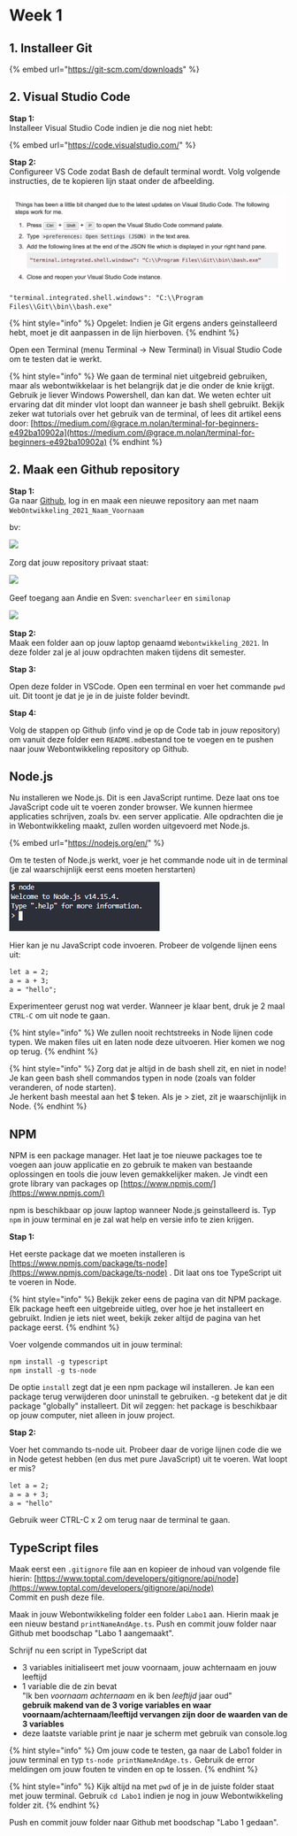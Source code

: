# Week 1

## 1. Installeer Git

{% embed url="https://git-scm.com/downloads" %}

## 2. Visual Studio Code

**Stap 1:**\
Installeer Visual Studio Code indien je die nog niet hebt:

{% embed url="https://code.visualstudio.com/" %}

**Stap 2:**\
Configureer VS Code zodat Bash de default terminal wordt. Volg volgende instructies, de te kopieren lijn staat onder de afbeelding.

![](<../.gitbook/assets/image (4).png>)

```
"terminal.integrated.shell.windows": "C:\\Program Files\\Git\\bin\\bash.exe"
```

{% hint style="info" %}
Opgelet: Indien je Git ergens anders geinstalleerd hebt, moet je dit aanpassen in de lijn hierboven.
{% endhint %}

Open een Terminal (menu Terminal -> New Terminal) in Visual Studio Code om te testen dat ie werkt.&#x20;

{% hint style="info" %}
We gaan de terminal niet uitgebreid gebruiken, maar als webontwikkelaar is het belangrijk dat je die onder de knie krijgt. Gebruik je liever Windows Powershell, dan kan dat. We weten echter uit ervaring dat dit minder vlot loopt dan wanneer je bash shell gebruikt. Bekijk zeker wat tutorials over het gebruik van de terminal, of lees dit artikel eens door: [https://medium.com/@grace.m.nolan/terminal-for-beginners-e492ba10902a](https://medium.com/@grace.m.nolan/terminal-for-beginners-e492ba10902a)
{% endhint %}

## 2. Maak een Github repository

**Stap 1:**\
Ga naar [Github](http://github.com), log in en maak een nieuwe repository aan met naam `WebOntwikkeling_2021_Naam_Voornaam`

bv:

![](../.gitbook/assets/les1\_fig3.png)

Zorg dat jouw repository privaat staat:

![](../.gitbook/assets/les1\_fig4.png)

Geef toegang aan Andie en Sven: `svencharleer` en `similonap`

![](../.gitbook/assets/les1\_fig5.png)

**Stap 2:**\
Maak een folder aan op jouw laptop genaamd `Webontwikkeling_2021`. In deze folder zal je al jouw opdrachten maken tijdens dit semester.

**Stap 3:**

Open deze folder in VSCode. Open een terminal en voer het commande `pwd` uit. Dit toont je dat je je in de juiste folder bevindt.

**Stap 4:**

Volg de stappen op Github (info vind je op de Code tab in jouw repository) om vanuit deze folder een `README.md`bestand toe te voegen en te pushen naar jouw Webontwikkeling repository op Github.

## Node.js

Nu installeren we Node.js. Dit is een JavaScript runtime. Deze laat ons toe JavaScript code uit te voeren zonder browser. We kunnen hiermee applicaties schrijven, zoals bv. een server applicatie. Alle opdrachten die je in Webontwikkeling maakt, zullen worden uitgevoerd met Node.js.

{% embed url="https://nodejs.org/en/" %}

Om te testen of Node.js werkt, voer je het commande node uit in de terminal (je zal waarschijnlijk eerst eens moeten herstarten)

![](<../.gitbook/assets/image (2).png>)

Hier kan je nu JavaScript code invoeren. Probeer de volgende lijnen eens uit:

```
let a = 2;
a = a + 3;
a = "hello";
```

Experimenteer gerust nog wat verder. Wanneer je klaar bent, druk je 2 maal `CTRL-C` om uit node te gaan.

{% hint style="info" %}
We zullen nooit rechtstreeks in Node lijnen code typen. We maken files uit en laten node deze uitvoeren. Hier komen we nog op terug.
{% endhint %}

{% hint style="info" %}
Zorg dat je altijd in de bash shell zit, en niet in node! Je kan geen bash shell commandos typen in node (zoals van folder veranderen, of node starten).\
Je herkent bash meestal aan het $ teken. Als je > ziet, zit je waarschijnlijk in Node.
{% endhint %}

## NPM

NPM is een package manager. Het laat je toe nieuwe packages toe te voegen aan jouw applicatie en zo gebruik te maken van bestaande oplossingen en tools die jouw leven gemakkelijker maken. Je vindt een grote library van packages op [https://www.npmjs.com/](https://www.npmjs.com/)

npm is beschikbaar op jouw laptop wanneer Node.js geinstalleerd is. Typ `npm` in jouw terminal en je zal wat help en versie info te zien krijgen.

**Stap 1:**

Het eerste package dat we moeten installeren is [https://www.npmjs.com/package/ts-node](https://www.npmjs.com/package/ts-node) . Dit laat ons toe TypeScript uit te voeren in Node.

{% hint style="info" %}
Bekijk zeker eens de pagina van dit NPM package. Elk package heeft een uitgebreide uitleg, over hoe je het installeert en gebruikt. Indien je iets niet weet, bekijk zeker altijd de pagina van het package eerst.
{% endhint %}

Voer volgende commandos uit in jouw terminal:

```
npm install -g typescript
npm install -g ts-node
```

De optie `install` zegt dat je een npm package wil installeren. Je kan een package terug verwijderen door uninstall te gebruiken. -g betekent dat je dit package "globally" installeert. Dit wil zeggen: het package is beschikbaar op jouw computer, niet alleen in jouw project.&#x20;

**Stap 2:**

Voer het commando ts-node uit. Probeer daar de vorige lijnen code die we in Node getest hebben (en dus met pure JavaScript) uit te voeren. Wat loopt er mis?

```
let a = 2;
a = a + 3;
a = "hello"
```

Gebruik weer CTRL-C x 2 om terug naar de terminal te gaan.

## TypeScript files

Maak eerst een `.gitignore` file aan en kopieer de inhoud van volgende file hierin: [https://www.toptal.com/developers/gitignore/api/node](https://www.toptal.com/developers/gitignore/api/node) \
Commit en push deze file.

Maak in jouw Webontwikkeling folder een folder `Labo1` aan. Hierin maak je een nieuw bestand `printNameAndAge.ts`. Push en commit jouw folder naar Github met boodschap "Labo 1 aangemaakt".

Schrijf nu een script in TypeScript dat&#x20;

* 3 variables initialiseert met jouw voornaam, jouw achternaam en jouw leeftijd
* 1 variable die de zin bevat \
  "Ik ben _voornaam achternaam_ en ik ben _leeftijd_ jaar oud"\
  **gebruik makend van de 3 vorige variables en waar voornaam/achternaam/leeftijd vervangen zijn door de waarden van de 3 variables**
* deze laatste variable print je naar je scherm met gebruik van console.log

{% hint style="info" %}
Om jouw code te testen, ga naar de Labo1 folder in jouw terminal en typ `ts-node printNameAndAge.ts.` Gebruik de error meldingen om jouw fouten te vinden en op te lossen.
{% endhint %}

{% hint style="info" %}
Kijk altijd na met `pwd` of je in de juiste folder staat met jouw terminal. Gebruik `cd Labo1` indien je nog in jouw Webontwikkeling folder zit.
{% endhint %}

Push en commit jouw folder naar Github met boodschap "Labo 1 gedaan".

